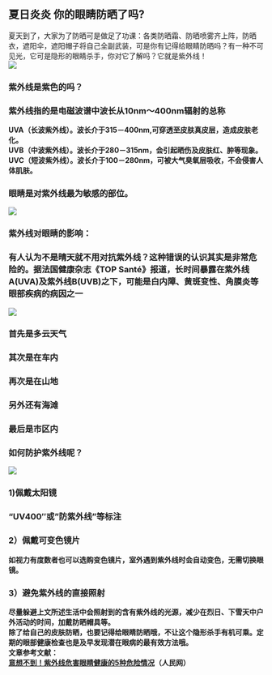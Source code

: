 ## 夏日炎炎 你的眼睛防晒了吗?  
夏天到了，大家为了防晒可是做足了功课：各类防晒霜、防晒喷雾齐上阵，防晒衣，遮阳伞，遮阳帽子将自己全副武装，可是你有记得给眼睛防晒吗？有一种不可见光，它可是隐形的眼睛杀手，你对它了解吗？它就是紫外线！  
![](http://cdncms.v-keep.cn/wp-content/uploads/2019/07/2780358780624092712.jpg)  
### 紫外线是紫色的吗？</strong><strong>‍  
### 紫外线指的是电磁波谱中波长从10nm～400nm辐射的总称  
UVA（长波紫外线）。波长介于315－400nm,可穿透至皮肤真皮层，造成皮肤老化。<br>UVB（中波紫外线）。波长介于280－315nm，会引起晒伤及皮肤红、肿等现象。UVC（短波紫外线）。波长介于100－280nm，可被大气臭氧层吸收，不会侵害人体肌肤。  
### 眼睛是对紫外线最为敏感的部位。  
![](http://cdncms.v-keep.cn/wp-content/uploads/2019/07/timg-2-1.jpg)  
### 紫外线对眼睛的影响：  
### 有人认为不是晴天就不用对抗紫外线？</strong>这种错误的认识其实是非常危险的。据法国健康杂志《TOP Santé》报道，<strong>长时间暴露在紫外线A(UVA)及紫外线B(UVB)之下，可能是白内障、黄斑变性、角膜炎等眼部疾病的病因之一  
![](http://cdncms.v-keep.cn/wp-content/uploads/2019/07/fcb6503135d70acsize56_w500_h300.jpg)  
### 首先是多云天气  
### 其次是在车内  
### 再次是在山地  
### 另外还有海滩  
### 最后是市区内  
### 如何防护紫外线呢？  
![](http://cdncms.v-keep.cn/wp-content/uploads/2019/07/138121479_15597990120991n.jpg)  
### 1)佩戴太阳镜  
### &#8220;UV400&#8243;或&#8221;防紫外线&#8221;等标注  
### 2）佩戴可变色镜片  
如视力有度数者也可以选购变色镜片，室外遇到紫外线时会自动变色，无需切换眼镜。  
### 3）避免紫外线的直接照射  
尽量躲避上文所述生活中会照射到的含有紫外线的光源，减少在烈日、下雪天中户外活动的时间，加戴防晒帽具等。  
除了给自己的皮肤防晒，也要记得给眼睛防晒哦，不让这个隐形杀手有机可乘。定期的眼部健康检查也是及早发现潜在眼病的最有效方法哦。  
文章参考文献：<br><a href="http://hn.people.com.cn/n2/2018/0906/c371273-32023305.html">意想不到！紫外线危害眼睛健康的5种危险情况</a>（人民网）  
<!--StartFragment-->  
